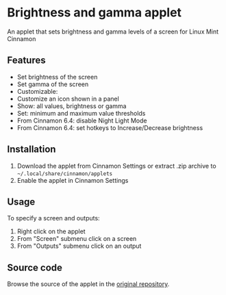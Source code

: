 # Brightness and gamma applet
An applet that sets brightness and gamma levels of a screen for Linux Mint Cinnamon

## Features
* Set brightness of the screen
* Set gamma of the screen
* Customizable:
 * Customize an icon shown in a panel
 * Show: all values, brightness or gamma
 * Set: minimum and maximum value thresholds
 * From Cinnamon 6.4: disable Night Light Mode
 * From Cinnamon 6.4: set hotkeys to Increase/Decrease brightness

## Installation
1. Download the applet from Cinnamon Settings or extract .zip archive to `~/.local/share/cinnamon/applets`
2. Enable the applet in Cinnamon Settings

## Usage
To specify a screen and outputs:

1. Right click on the applet
2. From "Screen" submenu click on a screen
3. From "Outputs" submenu click on an output

## Source code
Browse the source of the applet in the [original repository](https://gitlab.com/cardsurf/brightness-and-gamma-applet).
